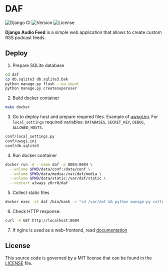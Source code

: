 # DAF

![Django CI](https://github.com/z0rr0/daf/workflows/Django%20CI/badge.svg)
![Version](https://img.shields.io/github/tag/z0rr0/daf.svg)
![License](https://img.shields.io/github/license/z0rr0/daf.svg)

**Django Audio Feed** is a simple web application that allows to create custom RSS podcast feeds.

## Deploy

1. Prepare SQLite database
```sh
cd daf
cp db.sqlite3 db.sqlite3.bak
python manage.py flush --no-input
python manage.py createsuperuser
```
2. Build docker container
```sh
make docker
```
3. Go to deploy host and prepare required files. Example of [uwsgi.ini](./uwsgi.ini). For `local_settings` required variables: `DATABASES`, `SECRET_KEY`, `DEBUG`, `ALLOWED_HOSTS`. 
```sh
conf/local_settings.py
conf/uwsgi.ini
conf/db.sqlite3
```
4. Run docker container
```sh
docker run -d --name daf -p 8084:8084 \
  --volume $PWD/data/conf:/data/conf \
  --volume $PWD/data/media:/var/daf/media \
  --volume $PWD/data/static:/var/daf/static \
  --restart always z0rr0/daf
```
5. Collect static files
```sh
docker exec -it daf /bin/bash -c "cd /var/daf && python manage.py collectstatic --no-input"
```
6. Check HTTP response:
```sh
curl -X GET http://localhost:8084
```
7. If nginx is used as a web-frontend, 
read [documentation](https://uwsgi.readthedocs.io/en/latest/tutorials/Django_and_nginx.html)

## License

This source code is governed by a MIT license that can be found
in the [LICENSE](https://github.com/z0rr0/daf/blob/main/LICENSE) file.